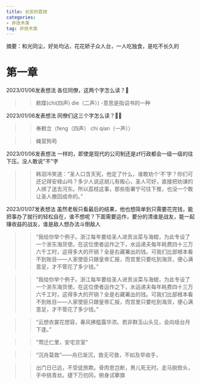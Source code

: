 ```yaml
---
title: 长安的荔枝
categories:
- 非技术类
tag: 非技术类
---
```


摘要：和光同尘，好处均沾，花花轿子众人台，一人吃独食，是吃不长久的

<!-- more -->

# 第一章

2023/01/06发表想法
各位同僚，这两个字怎么读？🥵
>> 敕牒(chi(四声) die（二声）) -意思是指诏书的一种

2023/01/06发表想法
同僚们这三个字怎么读？🤷‍♂️
>> 奉敕佥（feng（四声） chi qian（一声））

>> 蝇营狗苟

2023/01/06发表想法
一样的，即使是现代的公司制还是zf行政都会一级一级的往下压。没人敢说"不"字
>> 韩洄冷笑道：“圣人口含天宪，他定了什么，谁敢劝个‘不’字？你们可还记得安禄山吗？多少人说这胡儿有叛心，圣人可好，直接把劝谏的人绑了送去河东。所以荔枝这事，那些衙署宁可往下推，也没一个敢让圣人撤回成命的。”

2023/01/07发表想法
虽然老板只看最后的结果，他也想简单到只需要花完钱，能把事办了就行的轻松自在，谁不想呢？下面需要运作，要分的清谁是战友，能一起赚收益的战友，谁是敌人想办法斗倒敌人
>> “我给你举个例子。浙江每年要给圣人进贡淡菜与海蚶，为此专设了一个浙东海货使。在这位使者运作之下，水运递夫每年耗费四十三万六千工时，这得多大的开销？全是右藏署出的钱。可我们比部根本看不到账目——人家使臣只跟皇帝汇报，而宫里只要吃到海货，便心满意足，才不管花了多少钱。”

>> “我给你举个例子。浙江每年要给圣人进贡淡菜与海蚶，为此专设了一个浙东海货使。在这位使者运作之下，水运递夫每年耗费四十三万六千工时，这得多大的开销？全是右藏署出的钱。可我们比部根本看不到账目——人家使臣只跟皇帝汇报，而宫里只要吃到海货，便心满意足，才不管花了多少钱。”

>> “云想衣裳花想容，春风拂槛露华浓。若非群玉山头见，会向瑶台月下逢。”


>> "莺迁仁里，安宅京室"

>> “沉舟莫救”——舟已渐沉，救无可救，不如及早收手，

>> 出门日已远，不受徒旅欺。骨肉恩岂断，男儿死无时。走马脱辔头，手中挑青丝。捷下万仞冈，俯身试搴旗